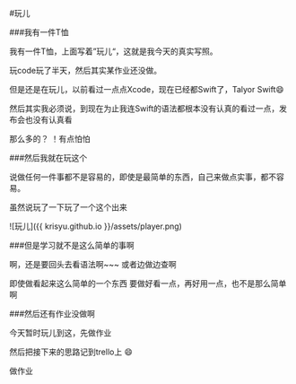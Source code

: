 #玩儿



###我有一件T恤


我有一件T恤，上面写着”玩儿“，这就是我今天的真实写照。

玩code玩了半天，然后其实某作业还没做。

但是还是在玩儿，以前看过一点点Xcode，现在已经都Swift了，Talyor Swift😄

然后其实我必须说，到现在为止我连Swift的语法都根本没有认真的看过一点，发布会也没有认真看

那么多的？ ！有点怕怕



###然后我就在玩这个


说做任何一件事都不是容易的，即使是最简单的东西，自己来做点实事，都不容易。


虽然说玩了一下玩了一个这个出来



![玩儿]({{ krisyu.github.io }}/assets/player.png)


###但是学习就不是这么简单的事啊


啊，还是要回头去看语法啊~~~
或者边做边查啊

即使做看起来这么简单的一个东西
要做好看一点，再好用一点，也不是那么简单啊



###然后还有作业没做啊

今天暂时玩儿到这，先做作业

然后把接下来的思路记到trello上 😄

做作业




